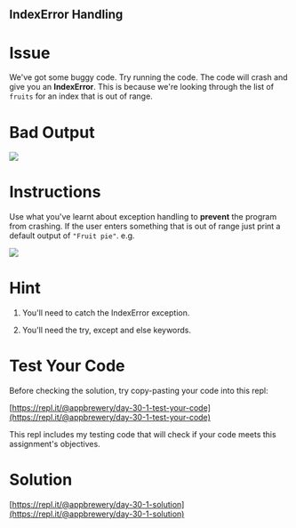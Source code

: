 ## IndexError Handling

# Issue

We've got some buggy code. Try running the code. The code will crash and give you an **IndexError**. This is because we're looking through the list of `fruits` for an index that is out of range.


# Bad Output

 ![](https://cdn.fs.teachablecdn.com/GNPYLwHXQFOUTylnvWvK)

# Instructions

Use what you've learnt about exception handling to **prevent** the program from crashing. If the user enters something that is out of range just print a default output of `"Fruit pie"`. e.g.

 
![](https://cdn.fs.teachablecdn.com/6sNP0lqETeG99crht28k)



# Hint

1. You'll need to catch the IndexError exception. 

2. You'll need the try, except and else keywords. 

# Test Your Code

Before checking the solution, try copy-pasting your code into this repl: 

[https://repl.it/@appbrewery/day-30-1-test-your-code](https://repl.it/@appbrewery/day-30-1-test-your-code)

This repl includes my testing code that will check if your code meets this assignment's objectives. 


# Solution

[https://repl.it/@appbrewery/day-30-1-solution](https://repl.it/@appbrewery/day-30-1-solution)
